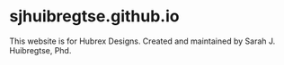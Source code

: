 # sjhuibregtse.github.io

This website is for Hubrex Designs.  Created and maintained by Sarah J. Huibregtse, Phd.


